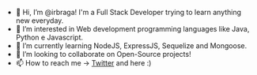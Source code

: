 - 👋 Hi, I’m @irbraga! I'm a Full Stack Developer trying to learn anything new everyday.
- 👀 I’m interested in Web development programming languages like Java, Python e Javascript.
- 🌱 I’m currently learning NodeJS, ExpressJS, Sequelize and Mongoose.
- 💞️ I’m looking to collaborate on Open-Source projects!
- 📫 How to reach me -> [Twitter](https://twitter.com/IRBraga) and here :)

<!---
irbraga/irbraga is a ✨ special ✨ repository because its `README.md` (this file) appears on your GitHub profile.
You can click the Preview link to take a look at your changes.
--->
